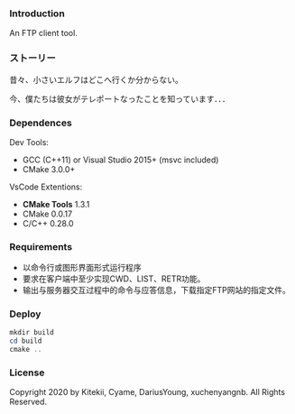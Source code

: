 ### Introduction

An FTP client tool.

### ストーリー

昔々、小さいエルフはどこへ行くか分からない。

今、僕たちは彼女がテレポートなったことを知っています．．．


### Dependences

Dev Tools:
- GCC (C++11) or Visual Studio 2015+ (msvc included)
- CMake 3.0.0+

VsCode Extentions:
- **CMake Tools** 1.3.1
- CMake 0.0.17
- C/C++ 0.28.0

### Requirements

- 以命令行或图形界面形式运行程序
- 要求在客户端中至少实现CWD、LIST、RETR功能。
- 输出与服务器交互过程中的命令与应答信息，下载指定FTP网站的指定文件。

### Deploy

```powershell
mkdir build
cd build
cmake ..
```

### License

Copyright 2020 by Kitekii, Cyame, DariusYoung, xuchenyangnb. All Rights Reserved.
